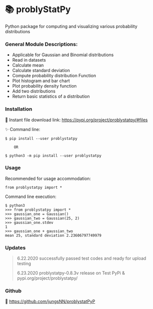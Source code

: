 # :books: ​problyStatPy

Python package for computing and visualizing various probability distributions



###  General Module Descriptions:

* Applicable for Gaussian and Binomial distributions
* Read in datasets
* Calculate mean
* Calculate standard deviation
* Compute probability distribution Function
* Plot histogram and bar chart
* Plot probability density function
* Add two distributions
* Return basic statistics of a distribution



### Installation

:link: Instant file download link:
https://pypi.org/project/problystatpy/#files



:sparkles: Command line:
```
$ pip install --user problystatpy
```

		OR
		
```
$ python3 -m pip install --user problystatpy
```



### Usage

Recommended for usage accommodation:
```
from problystatpy import *
```

Command line execution:
```
$ python3
>>> from problystatpy import *
>>> gaussian_one = Gaussian()
>>> gaussian_two = Gaussian(25, 2)
>>> gaussian_one.stdev
1
>>> gaussian_one + gaussian_two
mean 25, standard deviation 2.23606797749979
```



### Updates

> 6.22.2020 successfully passed test codes and ready for upload testing
>
> 6.23.2020 problystatpy-0.8.3v release on Test PyPi & pypi.org/project/problystatpy/





### Github

:link: https://github.com/jungsNN/problystatPyP
